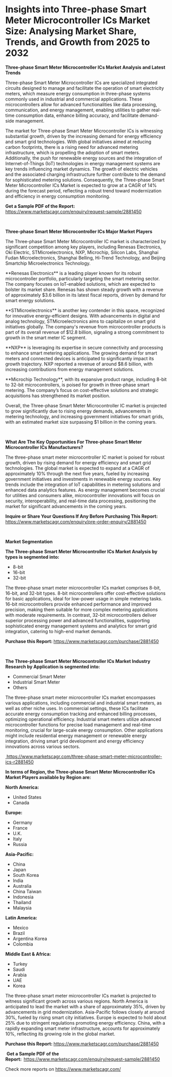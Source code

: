 <p><h1>Insights into Three-phase Smart Meter Microcontroller ICs Market Size: Analysing Market Share, Trends, and Growth from 2025 to 2032</h1></p><p><strong>Three-phase Smart Meter Microcontroller ICs Market Analysis and Latest Trends</strong></p>
<p><p>Three-phase Smart Meter Microcontroller ICs are specialized integrated circuits designed to manage and facilitate the operation of smart electricity meters, which measure energy consumption in three-phase systems commonly used in industrial and commercial applications. These microcontrollers allow for advanced functionalities like data processing, communication, and energy management, enabling utilities to gather real-time consumption data, enhance billing accuracy, and facilitate demand-side management.</p><p>The market for Three-phase Smart Meter Microcontroller ICs is witnessing substantial growth, driven by the increasing demand for energy efficiency and smart grid technologies. With global initiatives aimed at reducing carbon footprints, there is a rising need for advanced metering infrastructure, which is propelling the adoption of smart meters. Additionally, the push for renewable energy sources and the integration of Internet-of-Things (IoT) technologies in energy management systems are key trends influencing market dynamics. The growth of electric vehicles and the associated charging infrastructure further contribute to the demand for sophisticated metering solutions. Consequently, the Three-phase Smart Meter Microcontroller ICs Market is expected to grow at a CAGR of 14% during the forecast period, reflecting a robust trend toward modernization and efficiency in energy consumption monitoring.</p></p>
<p><strong>Get a Sample PDF of the Report:&nbsp;</strong> <a href="https://www.marketscagr.com/enquiry/request-sample/2881450?utm_campaign=2526&utm_medium=2&utm_source=Github&utm_content=ia&utm_term=12032025&utm_id=three-phase-smart-meter-microcontroller-ics">https://www.marketscagr.com/enquiry/request-sample/2881450</a></p>
<p>&nbsp;</p>
<p><strong>Three-phase Smart Meter Microcontroller ICs Major Market Players</strong></p>
<p><p>The Three-phase Smart Meter Microcontroller IC market is characterized by significant competition among key players, including Renesas Electronics, Oki Electric, STMicroelectronics, NXP, Microchip, Silicon Labs, Shanghai Fudan Microelectronics, Shanghai Belling, Hi-Trend Technology, and Beijing Smartchip Microelectronics Technology. </p><p>**Renesas Electronics** is a leading player known for its robust microcontroller portfolio, particularly targeting the smart metering sector. The company focuses on IoT-enabled solutions, which are expected to bolster its market share. Renesas has shown steady growth with a revenue of approximately $3.6 billion in its latest fiscal reports, driven by demand for smart energy solutions.</p><p>**STMicroelectronics** is another key contender in this space, recognized for innovative energy-efficient designs. With advancements in digital and analog technology, STMicroelectronics aims to capitalize on smart grid initiatives globally. The company's revenue from microcontroller products is part of its overall revenue of $12.8 billion, signaling a strong commitment to growth in the smart meter IC segment.</p><p>**NXP** is leveraging its expertise in secure connectivity and processing to enhance smart metering applications. The growing demand for smart meters and connected devices is anticipated to significantly impact its growth trajectory. NXP reported a revenue of around $8.6 billion, with increasing contributions from energy management solutions.</p><p>**Microchip Technology**, with its expansive product range, including 8-bit to 32-bit microcontrollers, is poised for growth in three-phase smart metering. The company’s focus on cost-effective solutions and strategic acquisitions has strengthened its market position.</p><p>Overall, the Three-phase Smart Meter Microcontroller IC market is projected to grow significantly due to rising energy demands, advancements in metering technology, and increasing government initiatives for smart grids, with an estimated market size surpassing $1 billion in the coming years.</p></p>
<p>&nbsp;</p>
<p><strong>What Are The Key Opportunities For Three-phase Smart Meter Microcontroller ICs Manufacturers?</strong></p>
<p><p>The three-phase smart meter microcontroller IC market is poised for robust growth, driven by rising demand for energy efficiency and smart grid technologies. The global market is expected to expand at a CAGR of approximately 10% through the next five years, fueled by increasing government initiatives and investments in renewable energy sources. Key trends include the integration of IoT capabilities in metering solutions and enhanced data analytics features. As energy management becomes crucial for utilities and consumers alike, microcontroller innovations will focus on security, interoperability, and real-time data processing, positioning the market for significant advancements in the coming years.</p></p>
<p><strong>Inquire or Share Your Questions If Any Before Purchasing This Report:</strong> <a href="https://www.marketscagr.com/enquiry/pre-order-enquiry/2881450?utm_campaign=2526&utm_medium=2&utm_source=Github&utm_content=ia&utm_term=12032025&utm_id=three-phase-smart-meter-microcontroller-ics">https://www.marketscagr.com/enquiry/pre-order-enquiry/2881450</a></p>
<p>&nbsp;</p>
<p><strong>Market Segmentation</strong></p>
<p><strong>The Three-phase Smart Meter Microcontroller ICs Market Analysis by types is segmented into:</strong></p>
<p><ul><li>8-bit</li><li>16-bit</li><li>32-bit</li></ul></p>
<p><p>The three-phase smart meter microcontroller ICs market comprises 8-bit, 16-bit, and 32-bit types. 8-bit microcontrollers offer cost-effective solutions for basic applications, ideal for low-power usage in simple metering tasks. 16-bit microcontrollers provide enhanced performance and improved precision, making them suitable for more complex metering applications with moderate requirements. In contrast, 32-bit microcontrollers deliver superior processing power and advanced functionalities, supporting sophisticated energy management systems and analytics for smart grid integration, catering to high-end market demands.</p></p>
<p><strong>Purchase this Report:&nbsp;</strong><a href="https://www.marketscagr.com/purchase/2881450?utm_campaign=2526&utm_medium=2&utm_source=Github&utm_content=ia&utm_term=12032025&utm_id=three-phase-smart-meter-microcontroller-ics">https://www.marketscagr.com/purchase/2881450</a></p>
<p>&nbsp;</p>
<p><strong>The Three-phase Smart Meter Microcontroller ICs Market Industry Research by Application is segmented into:</strong></p>
<p><ul><li>Commercial Smart Meter</li><li>Industrial Smart Meter</li><li>Others</li></ul></p>
<p><p>The three-phase smart meter microcontroller ICs market encompasses various applications, including commercial and industrial smart meters, as well as other niche uses. In commercial settings, these ICs facilitate accurate energy consumption tracking and enhanced billing processes, optimizing operational efficiency. Industrial smart meters utilize advanced microcontroller functions for precise load management and real-time monitoring, crucial for large-scale energy consumption. Other applications might include residential energy management or renewable energy integration, driving smart grid development and energy efficiency innovations across various sectors.</p></p>
<p><a href="https://www.marketscagr.com/three-phase-smart-meter-microcontroller-ics-r2881450?utm_campaign=2526&utm_medium=2&utm_source=Github&utm_content=ia&utm_term=12032025&utm_id=three-phase-smart-meter-microcontroller-ics">&nbsp;https://www.marketscagr.com/three-phase-smart-meter-microcontroller-ics-r2881450</a></p>
<p><strong>In terms of Region, the Three-phase Smart Meter Microcontroller ICs Market Players available by Region are:</strong></p>
<p>
    <p> <strong> North America: </strong>
        <ul>
            <li>United States</li>
            <li>Canada</li>
        </ul>
        </p> 
    <p> <strong> Europe: </strong>
        <ul>
            <li>Germany</li>
            <li>France</li>
            <li>U.K.</li>
            <li>Italy</li>
            <li>Russia</li>
        </ul>
        </p> 
    <p> <strong> Asia-Pacific: </strong>
        <ul>
            <li>China</li>
            <li>Japan</li>
            <li>South Korea</li>
            <li>India</li>
            <li>Australia</li>
            <li>China Taiwan</li>
            <li>Indonesia</li>
            <li>Thailand</li>
            <li>Malaysia</li>
        </ul>
        </p> 
    <p> <strong> Latin America: </strong>
        <ul>
            <li>Mexico</li>
            <li>Brazil</li>
            <li>Argentina Korea</li>
            <li>Colombia</li>
        </ul>
        </p> 
    <p> <strong> Middle East & Africa: </strong>
        <ul>
            <li>Turkey</li>
            <li>Saudi</li>
            <li>Arabia</li>
            <li>UAE</li>
            <li>Korea</li>
        </ul>
    </p>
    </p>
<p><p>The three-phase smart meter microcontroller ICs market is projected to witness significant growth across various regions. North America is anticipated to lead the market with a share of approximately 35%, driven by advancements in grid modernization. Asia-Pacific follows closely at around 30%, fueled by rising smart city initiatives. Europe is expected to hold about 25% due to stringent regulations promoting energy efficiency. China, with a rapidly expanding smart meter infrastructure, accounts for approximately 10%, reflecting its growing role in the global market.</p></p>
<p><strong>Purchase this Report: </strong><a href="https://www.marketscagr.com/purchase/2881450?utm_campaign=2526&utm_medium=2&utm_source=Github&utm_content=ia&utm_term=12032025&utm_id=three-phase-smart-meter-microcontroller-ics">https://www.marketscagr.com/purchase/2881450</a></p>
<p>&nbsp;<strong>Get a Sample PDF of the Report:&nbsp;&nbsp;</strong><a href="https://www.marketscagr.com/enquiry/request-sample/2881450?utm_campaign=2526&utm_medium=2&utm_source=Github&utm_content=ia&utm_term=12032025&utm_id=three-phase-smart-meter-microcontroller-ics">https://www.marketscagr.com/enquiry/request-sample/2881450</a></p>
<p><strong></strong></p>
<p>Check more reports on <a href="https://www.marketscagr.com/?utm_campaign=2526&utm_medium=2&utm_source=Github&utm_content=ia&utm_term=12032025&utm_id=three-phase-smart-meter-microcontroller-ics">https://www.marketscagr.com/</a></p>